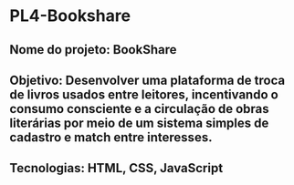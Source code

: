 # PL4-Bookshare
## Nome do projeto: BookShare

## Objetivo: Desenvolver uma plataforma de troca de livros usados entre leitores, incentivando o consumo consciente e a circulação de obras literárias por meio de um sistema simples de cadastro e match entre interesses.

## Tecnologias: HTML, CSS, JavaScript
